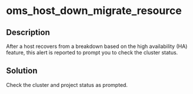 oms_host_down_migrate_resource 
===================================================



Description 
--------------------------------

After a host recovers from a breakdown based on the high availability (HA) feature, this alert is reported to prompt you to check the cluster status.

Solution 
-----------------------------

Check the cluster and project status as prompted.
